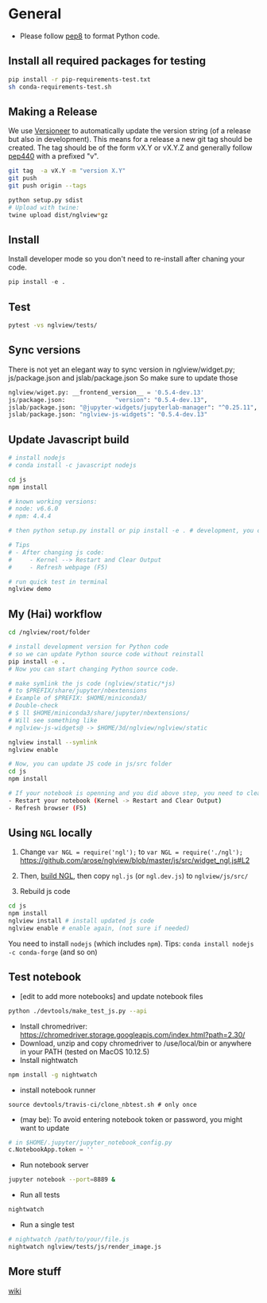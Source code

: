 # General

* Please follow [pep8](https://www.python.org/dev/peps/pep-0008/) to format Python code.

## Install all required packages for testing

```bash
pip install -r pip-requirements-test.txt
sh conda-requirements-test.sh
```

## Making a Release

We use [Versioneer](https://github.com/warner/python-versioneer) to automatically update the version string (of a release but also in development). This means for a release a new git tag should be created. The tag should be of the form vX.Y or vX.Y.Z and generally follow [pep440](https://www.python.org/dev/peps/pep-0440/) with a prefixed "v".

```bash
git tag  -a vX.Y -m "version X.Y"
git push
git push origin --tags

python setup.py sdist
# Upload with twine:
twine upload dist/nglview*gz
```

## Install

Install developer mode so you don't need to  re-install after chaning your code.

```python
pip install -e .
```

## Test

```bash
pytest -vs nglview/tests/
```

## Sync versions

There is not yet an elegant way to sync version in nglview/widget.py; js/package.json and jslab/package.json
So make sure to update those

```python
nglview/wiget.py: __frontend_version__ = '0.5.4-dev.13'
js/package.json:              "version": "0.5.4-dev.13",
jslab/package.json: "@jupyter-widgets/jupyterlab-manager": "^0.25.11", # make sure this compat with ipywidgets
jslab/package.json: "nglview-js-widgets": "0.5.4-dev.13"
```

## Update Javascript build

```bash
# install nodejs
# conda install -c javascript nodejs

cd js
npm install

# known working versions:
# node: v6.6.0
# npm: 4.4.4

# then python setup.py install or pip install -e . # development, you can edit the source code without re-installing

# Tips
# - After changing js code:
#     - Kernel --> Restart and Clear Output
#     - Refresh webpage (F5)

# run quick test in terminal
nglview demo
```

## My (Hai) workflow

```bash
cd /nglview/root/folder

# install development version for Python code
# so we can update Python source code without reinstall
pip install -e .
# Now you can start changing Python source code.

# make symlink the js code (nglview/static/*js)
# to $PREFIX/share/jupyter/nbextensions
# Example of $PREFIX: $HOME/miniconda3/
# Double-check
# $ ll $HOME/miniconda3/share/jupyter/nbextensions/
# Will see something like
# nglview-js-widgets@ -> $HOME/3d/nglview/nglview/static

nglview install --symlink
nglview enable

# Now, you can update JS code in js/src folder
cd js
npm install

# If your notebook is openning and you did above step, you need to clear the web cache via two steps
- Restart your notebook (Kernel -> Restart and Clear Output)
- Refresh browser (F5)
```

## Using `NGL` locally

1. Change
`var NGL = require('ngl');` to `var NGL = require('./ngl');`
https://github.com/arose/nglview/blob/master/js/src/widget_ngl.js#L2

2. Then, [build NGL](https://github.com/arose/ngl/blob/master/DEVELOPMENT.md#building), then copy `ngl.js` (or `ngl.dev.js`) to `nglview/js/src/`

3. Rebuild js code

```bash
cd js
npm install
nglview install # install updated js code
nglview enable # enable again, (not sure if needed)
```

You need to install `nodejs` (which includes `npm`).
Tips: `conda install nodejs -c conda-forge` (and so on)

## Test notebook

* [edit to add more notebooks] and update notebook files

```bash
python ./devtools/make_test_js.py --api
```

* Install chromedriver: https://chromedriver.storage.googleapis.com/index.html?path=2.30/
* Download, unzip and copy chromedriver to /use/local/bin or anywhere in your PATH
  (tested on MacOS 10.12.5)
* Install nightwatch

```bash
npm install -g nightwatch
```

* install notebook runner

```
source devtools/travis-ci/clone_nbtest.sh # only once
```

* (may be): To avoid entering notebook token or password, you might want to update

```python
# in $HOME/.jupyter/jupyter_notebook_config.py
c.NotebookApp.token = ''
```

* Run notebook server

```bash
jupyter notebook --port=8889 &
```

* Run all tests

```bash
nightwatch
```

* Run a single test

```bash
# nightwatch /path/to/your/file.js
nightwatch nglview/tests/js/render_image.js
```

## More stuff

[wiki](https://github.com/arose/nglview/wiki)
